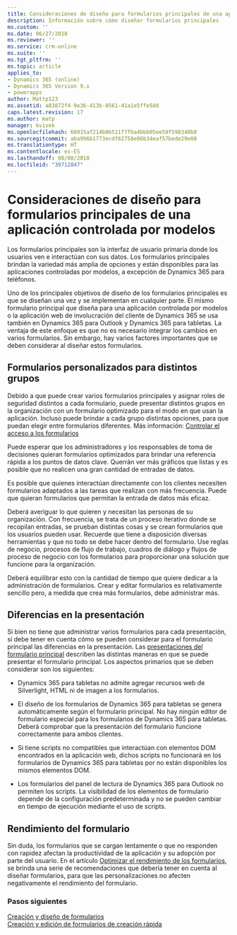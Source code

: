 ```yaml
---
title: Consideraciones de diseño para formularios principales de una aplicación controlada por modelos con PowerApps | Microsoft Docs
description: Información sobre cómo diseñar formularios principales
ms.custom: ''
ms.date: 06/27/2018
ms.reviewer: ''
ms.service: crm-online
ms.suite: ''
ms.tgt_pltfrm: ''
ms.topic: article
applies_to:
- Dynamics 365 (online)
- Dynamics 365 Version 9.x
- powerapps
author: Mattp123
ms.assetid: a83872f4-9e36-413b-8561-41a1e5ffe5dd
caps.latest.revision: 17
ms.author: matp
manager: kvivek
ms.openlocfilehash: 68915af214b86511f7fba4bbb05ee59f598340b0
ms.sourcegitcommit: aba996b1773ecdf62758e06b34eaf57bede29e08
ms.translationtype: HT
ms.contentlocale: es-ES
ms.lasthandoff: 08/08/2018
ms.locfileid: "39712847"
---
```

# <a name="design-considerations-for-model-driven-app-main-forms"></a>Consideraciones de diseño para formularios principales de una aplicación controlada por modelos

Los formularios principales son la interfaz de usuario primaria donde los usuarios ven e interactúan con sus datos. Los formularios principales brindan la variedad más amplia de opciones y están disponibles para las aplicaciones controladas por modelos, a excepción de Dynamics 365 para teléfonos.  
  
 Uno de los principales objetivos de diseño de los formularios principales es que se diseñan una vez y se implementan en cualquier parte. El mismo formulario principal que diseña para una aplicación controlada por modelos o la aplicación web de involucración del cliente de Dynamics 365 se usa también en Dynamics 365 para Outlook y Dynamics 365 para tabletas. La ventaja de este enfoque es que no es necesario integrar los cambios en varios formularios. Sin embargo, hay varios factores importantes que se deben considerar al diseñar estos formularios.  
  
<a name="BKMK_CustomFormsForGroups"></a>   

## <a name="custom-forms-for-different-groups"></a>Formularios personalizados para distintos grupos  
 Debido a que puede crear varios formularios principales y asignar roles de seguridad distintos a cada formulario, puede presentar distintos grupos en la organización con un formulario optimizado para el modo en que usan la aplicación. Incluso puede brindar a cada grupo distintas opciones, para que puedan elegir entre formularios diferentes. Más información: [Controlar el acceso a los formularios](control-access-forms.md)  
  
 Puede esperar que los administradores y los responsables de toma de decisiones quieran formularios optimizados para brindar una referencia rápida a los puntos de datos clave. Querrán ver más gráficos que listas y es posible que no realicen una gran cantidad de entradas de datos.  
  
 Es posible que quienes interactúan directamente con los clientes necesiten formularios adaptados a las tareas que realizan con más frecuencia. Puede que quieran formularios que permitan la entrada de datos más eficaz.  
  
 Deberá averiguar lo que quieren y necesitan las personas de su organización. Con frecuencia, se trata de un proceso iterativo donde se recopilan entradas, se prueban distintas cosas y se crean formularios que los usuarios pueden usar. Recuerde que tiene a disposición diversas herramientas y que no todo se debe hacer dentro del formulario. Use reglas de negocio, procesos de flujo de trabajo, cuadros de diálogo y flujos de proceso de negocio con los formularios para proporcionar una solución que funcione para la organización.  
  
 Deberá equilibrar esto con la cantidad de tiempo que quiere dedicar a la administración de formularios. Crear y editar formularios es relativamente sencillo pero, a medida que crea más formularios, debe administrar más.  
  
<a name="BKMK_PresentationDifferences"></a>   
## <a name="presentation-differences"></a>Diferencias en la presentación  
 Si bien no tiene que administrar varios formularios para cada presentación, sí debe tener en cuenta cómo se pueden considerar para el formulario principal las diferencias en la presentación. Las [presentaciones del formulario principal](main-form-presentations.md) describen las distintas maneras en que se puede presentar el formulario principal. Los aspectos primarios que se deben considerar son los siguientes:  
  
- Dynamics 365 para tabletas no admite agregar recursos web de Silverlight, HTML ni de imagen a los formularios.  
  
-   El diseño de los formularios de Dynamics 365 para tabletas se genera automáticamente según el formulario principal. No hay ningún editor de formulario especial para los formularios de Dynamics 365 para tabletas. Deberá comprobar que la presentación del formulario funcione correctamente para ambos clientes.  
  
-   Si tiene scripts no compatibles que interactúan con elementos DOM encontrados en la aplicación web, dichos scripts no funcionará en los formularios de Dynamics 365 para tabletas por no están disponibles los mismos elementos DOM.  
  
- Los formularios del panel de lectura de Dynamics 365 para Outlook no permiten los scripts. La visibilidad de los elementos de formulario depende de la configuración predeterminada y no se pueden cambiar en tiempo de ejecución mediante el uso de scripts.  
  
<a name="BKMK_FormPerformance"></a>   
## <a name="form-performance"></a>Rendimiento del formulario  
 Sin duda, los formularios que se cargan lentamente o que no responden con rapidez afectan la productividad de la aplicación y su adopción por parte del usuario. En el artículo [Optimizar el rendimiento de los formularios](optimize-form-performance.md), se brinda una serie de recomendaciones que debería tener en cuenta al diseñar formularios, para que las personalizaciones no afecten negativamente el rendimiento del formulario.  
  
### <a name="next-steps"></a>Pasos siguientes 
 [Creación y diseño de formularios](create-design-forms.md)    
 [Creación y edición de formularios de creación rápida](create-edit-quick-create-forms.md)   

 
